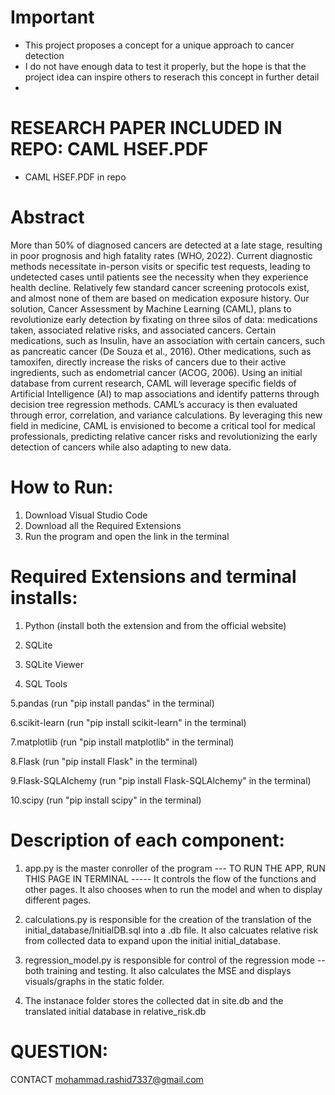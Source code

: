 # Important
- This project proposes a concept for a unique approach to cancer detection
- I do not have enough data to test it properly, but the hope is that the project idea can inspire others to reserach this concept in further detail
- 
# RESEARCH PAPER INCLUDED IN REPO: CAML HSEF.PDF
- CAML HSEF.PDF in repo

# Abstract
More than 50% of diagnosed cancers are detected at a late stage, resulting in poor prognosis and high fatality rates (WHO, 2022). Current diagnostic methods necessitate in-person visits or specific test requests, leading to undetected cases until patients see the necessity when they experience health decline. Relatively few standard cancer screening protocols exist, and almost none of them are based on medication exposure history. Our solution, Cancer Assessment by Machine Learning (CAML), plans to revolutionize early detection by fixating on three silos of data: medications taken, associated relative risks, and associated cancers. Certain medications, such as Insulin, have an association with certain cancers, such as pancreatic cancer (De Souza et al., 2016). Other medications, such as tamoxifen, directly increase the risks of cancers due to their active ingredients, such as endometrial cancer (ACOG, 2006). Using an initial database from current research, CAML will leverage specific fields of Artificial Intelligence (AI) to map associations and identify patterns through decision tree regression methods. CAML’s accuracy is then evaluated through error, correlation, and variance calculations. By leveraging this new field in medicine, CAML is envisioned to become a critical tool for medical professionals, predicting relative cancer risks and revolutionizing the early detection of cancers while also adapting to new data.



# How to Run:
1. Download Visual Studio Code
2. Download all the Required Extensions 
3. Run the program and open the link in the terminal

# Required Extensions and terminal installs:
1. Python (install both the extension and from the official website)
   
2. SQLite
   
3. SQLite Viewer
   
4. SQL Tools

5.pandas (run "pip install pandas" in the terminal)

6.scikit-learn (run "pip install scikit-learn" in the terminal)

7.matplotlib (run "pip install matplotlib" in the terminal)

8.Flask (run "pip install Flask" in the terminal)

9.Flask-SQLAlchemy (run "pip install Flask-SQLAlchemy" in the terminal)

10.scipy (run "pip install scipy" in the terminal)


# Description of each component:

1. app.py is the master conroller of the program --- TO RUN THE APP, RUN THIS PAGE IN TERMINAL ----- 
It controls the flow of the functions and other pages. 
It also chooses when to run the model and when to display different pages.

2. calculations.py is responsible for the creation of the translation of the initial_database/InitialDB.sql into a .db file.
 It also calcuates relative risk from collected data to expand upon the initial initial_database.

3. regression_model.py is responsible for control of the regression mode -- both training and testing.
 It also calculates the MSE and displays visuals/graphs in the static folder.

4. The instanace folder stores the collected dat in site.db and the translated initial database in relative_risk.db



# QUESTION: 
CONTACT mohammad.rashid7337@gmail.com
